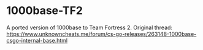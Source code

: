 # 1000base-TF2
A ported version of 1000base to Team Fortress 2.
Original thread: https://www.unknowncheats.me/forum/cs-go-releases/263148-1000base-csgo-internal-base.html
